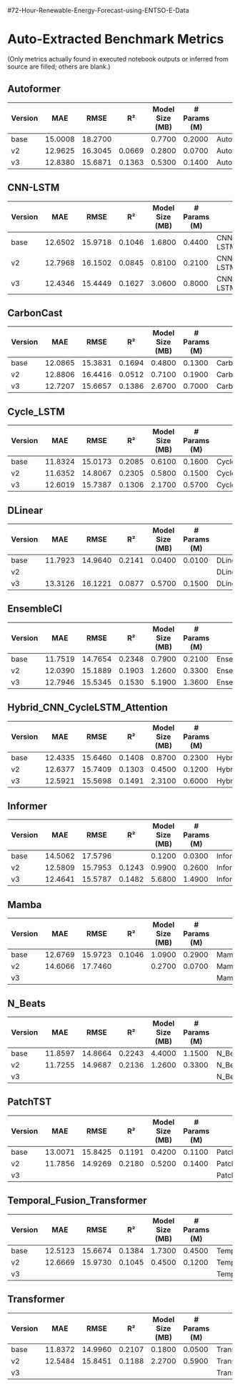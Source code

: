 #72-Hour-Renewable-Energy-Forecast-using-ENTSO-E-Data

# Auto-Extracted Benchmark Metrics

(Only metrics actually found in executed notebook outputs or inferred from source are filled; others are blank.)

## Autoformer
| Version | MAE | RMSE | R² | Model Size (MB) | # Params (M) | Source File |
|---------|-----|------|----|-----------------|--------------|-------------|
| base | 15.0008 | 18.2700 |  | 0.7700 | 0.2000 | Autoformer_Model.ipynb |
| v2 | 12.9625 | 16.3045 | 0.0669 | 0.2800 | 0.0700 | Autoformer_Model_v2.ipynb |
| v3 | 12.8380 | 15.6871 | 0.1363 | 0.5300 | 0.1400 | Autoformer_Model_v3.ipynb |

## CNN-LSTM
| Version | MAE | RMSE | R² | Model Size (MB) | # Params (M) | Source File |
|---------|-----|------|----|-----------------|--------------|-------------|
| base | 12.6502 | 15.9718 | 0.1046 | 1.6800 | 0.4400 | CNN-LSTM_Winter_Model.ipynb |
| v2 | 12.7968 | 16.1502 | 0.0845 | 0.8100 | 0.2100 | CNN-LSTM_Winter_Model_v2.ipynb |
| v3 | 12.4346 | 15.4449 | 0.1627 | 3.0600 | 0.8000 | CNN-LSTM_Winter_Model_v3.ipynb |

## CarbonCast
| Version | MAE | RMSE | R² | Model Size (MB) | # Params (M) | Source File |
|---------|-----|------|----|-----------------|--------------|-------------|
| base | 12.0865 | 15.3831 | 0.1694 | 0.4800 | 0.1300 | CarbonCast_Model.ipynb |
| v2 | 12.8806 | 16.4416 | 0.0512 | 0.7100 | 0.1900 | CarbonCast_Model_v2.ipynb |
| v3 | 12.7207 | 15.6657 | 0.1386 | 2.6700 | 0.7000 | CarbonCast_Model_v3.ipynb |

## Cycle_LSTM
| Version | MAE | RMSE | R² | Model Size (MB) | # Params (M) | Source File |
|---------|-----|------|----|-----------------|--------------|-------------|
| base | 11.8324 | 15.0173 | 0.2085 | 0.6100 | 0.1600 | Cycle_LSTM_Model.ipynb |
| v2 | 11.6352 | 14.8067 | 0.2305 | 0.5800 | 0.1500 | Cycle_LSTM_Model_v2.ipynb |
| v3 | 12.6019 | 15.7387 | 0.1306 | 2.1700 | 0.5700 | Cycle_LSTM_Model_v3.ipynb |

## DLinear
| Version | MAE | RMSE | R² | Model Size (MB) | # Params (M) | Source File |
|---------|-----|------|----|-----------------|--------------|-------------|
| base | 11.7923 | 14.9640 | 0.2141 | 0.0400 | 0.0100 | DLinear_Model.ipynb |
| v2 |  |  |  |  |  | DLinear_Model_v2.ipynb |
| v3 | 13.3126 | 16.1221 | 0.0877 | 0.5700 | 0.1500 | DLinear_Model_v3.ipynb |

## EnsembleCI
| Version | MAE | RMSE | R² | Model Size (MB) | # Params (M) | Source File |
|---------|-----|------|----|-----------------|--------------|-------------|
| base | 11.7519 | 14.7654 | 0.2348 | 0.7900 | 0.2100 | EnsembleCI_Model.ipynb |
| v2 | 12.0390 | 15.1889 | 0.1903 | 1.2600 | 0.3300 | EnsembleCI_Model_v2.ipynb |
| v3 | 12.7946 | 15.5345 | 0.1530 | 5.1900 | 1.3600 | EnsembleCI_Model_v3.ipynb |

## Hybrid_CNN_CycleLSTM_Attention
| Version | MAE | RMSE | R² | Model Size (MB) | # Params (M) | Source File |
|---------|-----|------|----|-----------------|--------------|-------------|
| base | 12.4335 | 15.6460 | 0.1408 | 0.8700 | 0.2300 | Hybrid_CNN_CycleLSTM_Attention_Model.ipynb |
| v2 | 12.6377 | 15.7409 | 0.1303 | 0.4500 | 0.1200 | Hybrid_CNN_CycleLSTM_Attention_Model_v2.ipynb |
| v3 | 12.5921 | 15.5698 | 0.1491 | 2.3100 | 0.6000 | Hybrid_CNN_CycleLSTM_Attention_Model_v3.ipynb |

## Informer
| Version | MAE | RMSE | R² | Model Size (MB) | # Params (M) | Source File |
|---------|-----|------|----|-----------------|--------------|-------------|
| base | 14.5062 | 17.5796 |  | 0.1200 | 0.0300 | Informer_Model.ipynb |
| v2 | 12.5809 | 15.7953 | 0.1243 | 0.9900 | 0.2600 | Informer_Model_v2.ipynb |
| v3 | 12.4641 | 15.5787 | 0.1482 | 5.6800 | 1.4900 | Informer_Model_v3.ipynb |

## Mamba
| Version | MAE | RMSE | R² | Model Size (MB) | # Params (M) | Source File |
|---------|-----|------|----|-----------------|--------------|-------------|
| base | 12.6769 | 15.9723 | 0.1046 | 1.0900 | 0.2900 | Mamba_Model.ipynb |
| v2 | 14.6066 | 17.7460 |  | 0.2700 | 0.0700 | Mamba_Model_v2.ipynb |
| v3 |  |  |  |  |  | Mamba_Model_v3.ipynb |

## N_Beats
| Version | MAE | RMSE | R² | Model Size (MB) | # Params (M) | Source File |
|---------|-----|------|----|-----------------|--------------|-------------|
| base | 11.8597 | 14.8664 | 0.2243 | 4.4000 | 1.1500 | N_Beats_Model.ipynb |
| v2 | 11.7255 | 14.9687 | 0.2136 | 1.2600 | 0.3300 | N_Beats_Model_v2.ipynb |
| v3 |  |  |  |  |  | N_Beats_Model_v3.ipynb |

## PatchTST
| Version | MAE | RMSE | R² | Model Size (MB) | # Params (M) | Source File |
|---------|-----|------|----|-----------------|--------------|-------------|
| base | 13.0071 | 15.8425 | 0.1191 | 0.4200 | 0.1100 | PatchTST_Model.ipynb |
| v2 | 11.7856 | 14.9269 | 0.2180 | 0.5200 | 0.1400 | PatchTST_Model_v2.ipynb |
| v3 |  |  |  |  |  | PatchTST_Model_v3.ipynb |

## Temporal_Fusion_Transformer
| Version | MAE | RMSE | R² | Model Size (MB) | # Params (M) | Source File |
|---------|-----|------|----|-----------------|--------------|-------------|
| base | 12.5123 | 15.6674 | 0.1384 | 1.7300 | 0.4500 | Temporal_Fusion_Transformer_Model.ipynb |
| v2 | 12.6669 | 15.9730 | 0.1045 | 0.4500 | 0.1200 | Temporal_Fusion_Transformer_Model_v2.ipynb |
| v3 |  |  |  |  |  | Temporal_Fusion_Transformer_Model_v3.ipynb |

## Transformer
| Version | MAE | RMSE | R² | Model Size (MB) | # Params (M) | Source File |
|---------|-----|------|----|-----------------|--------------|-------------|
| base | 11.8372 | 14.9960 | 0.2107 | 0.1800 | 0.0500 | Transformer_Model.ipynb |
| v2 | 12.5484 | 15.8451 | 0.1188 | 2.2700 | 0.5900 | Transformer_Model_v2.ipynb |
| v3 |  |  |  |  |  | Transformer_Model_v3.ipynb |
